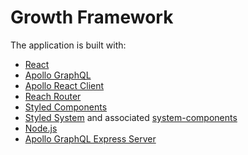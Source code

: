 # Growth Framework

The application is built with:

- [React](https://reactjs.org/)
- [Apollo GraphQL](https://www.apollographql.com/)
- [Apollo React Client](https://www.apollographql.com/docs/react/)
- [Reach Router](https://reach.tech/router)
- [Styled Components](https://github.com/styled-components/styled-components)
- [Styled System](http://jxnblk.com/styled-system) and associated [system-components](https://github.com/jxnblk/styled-system/tree/master/system-components)
- [Node.js](https://nodejs.org/en/)
- [Apollo GraphQL Express Server](https://github.com/apollographql/apollo-server)

